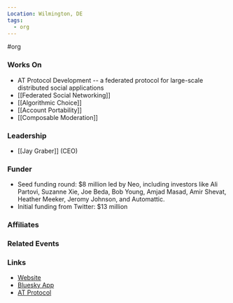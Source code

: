 ```yaml
---
Location: Wilmington, DE
tags:
  - org
---
```

#org

### Works On
- AT Protocol Development -- a federated protocol for large-scale distributed social applications
- [[Federated Social Networking]]
- [[Algorithmic Choice]]
- [[Account Portability]]
- [[Composable Moderation]]

### Leadership
- [[Jay Graber]] (CEO)

### Funder
- Seed funding round: $8 million led by Neo, including investors like Ali Partovi, Suzanne Xie, Joe Beda, Bob Young, Amjad Masad, Amir Shevat, Heather Meeker, Jeromy Johnson, and Automattic.
- Initial funding from Twitter: $13 million

### Affiliates

### Related Events

### Links
- [Website](https://bsky.social/about)
- [Bluesky App](https://bsky.app)
- [AT Protocol](https://atproto.com)
